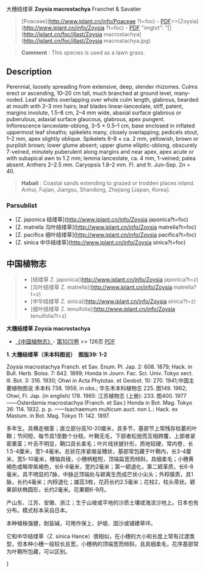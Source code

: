大穗结缕草 **Zoysia macrostachya** Franchet & Savatier

> [Poaceae](http://www.iplant.cn/info/Poaceae ?t=foc) - [PDF](http://iplant.cn/foc/pdf/Poaceae.pdf)>>[Zoysia](http://www.iplant.cn/info/Zoysia ?t=foc) - [PDF](http://www.iplant.cn/foc/pdf/Zoysia.pdf)
  "imgtxt": "[](http://iplant.cn/foc/illast/Zoysia macrostachya](http://iplant.cn/foc/illast/Zoysia macrostachya.jpg)

> **Comment** : 
> This species is used as a lawn grass.

## Description

Perennial, loosely spreading from extensive, deep, slender rhizomes. Culms erect or ascending, 10–20 cm tall, much branched at ground level, many-noded. Leaf sheaths overlapping over whole culm length, glabrous, bearded at mouth with 2–3 mm hairs; leaf blades linear-lanceolate, stiff, patent, margins involute, 1.5–8 cm, 2–4 mm wide, abaxial surface glabrous or puberulous, adaxial surface glaucous, glabrous, apex pungent. Inflorescence lanceolate-oblong, 3–5 × 0.5–1 cm, base enclosed in inflated uppermost leaf sheaths; spikelets many, closely overlapping; pedicels stout, 1–2 mm, apex slightly oblique. Spikelets 6–8 × ca. 2 mm, yellowish, brown or purplish brown; lower glume absent; upper glume elliptic-oblong, obscurely 7-veined, minutely puberulent along margins and near apex, apex acute or with subapical awn to 1.2 mm; lemma lanceolate, ca. 4 mm, 1-veined; palea absent. Anthers 2–2.5 mm. Caryopsis 1.8–2 mm. Fl. and fr. Jun–Sep. 2*n* = 40.

> **Habait** : 
> Coastal sands extending to grazed or trodden places inland. Anhui, Fujian, Jiangsu, Shandong, Zhejiang [Japan, Korea].

### Parsublist

* [Z.  japonica  结缕草](http://www.iplant.cn/info/Zoysia japonica?t=foc)
* [Z.  matrella  沟叶结缕草](http://www.iplant.cn/info/Zoysia matrella?t=foc)
* [Z.  pacifica  细叶结缕草](http://www.iplant.cn/info/Zoysia pacifica?t=foc)
* [Z.  sinica  中华结缕草](http://www.iplant.cn/info/Zoysia sinica?t=foc)

## 中国植物志

> * [结缕草  Z.  japonica](http://www.iplant.cn/info/Zoysia japonica?t=z)
> * [沟叶结缕草  Z.  matrella](http://www.iplant.cn/info/Zoysia matrella?t=z)
> * [中华结缕草  Z.  sinica](http://www.iplant.cn/info/Zoysia sinica?t=z)
> * [细叶结缕草  Z.  tenuifolia](http://www.iplant.cn/info/Zoysia tenuifolia?t=z)

**大穗结缕草 Zoysia macrostachya**

* [《中国植物志》](http://www.iplant.cn/frps)- [第10(1)卷](http://www.iplant.cn/frps/vol/10(1)) >> 126页 [PDF](http://www.iplant.cn/frps/pdf/10(1)/126.pdf)

**1. 大穗结缕草（禾本科图说）　图版39: 1-2**

Zoysia macrostachya Franch. et Sav. Enum. Pl. Jap. 2: 608. 1879; Hack. in Bull. Herb. Boiss. 7: 642. 1899; Honda in Journ. Fac. Sci. Univ. Tokyo sect. lll. Bot. 3: 316. 1930; Ohwi in Acta Phytotax. et Geobot. 10: 270. 1941;中国主要植物图说 禾本科 738. 1959, in obs.; 华东禾本科植物志 225. 图149. 1962; Ohwi, Fl. Jap. (in english) 178. 1965: 江苏植物志 (上册): 233. 图400. 1977 ——Osterdamia macrostachya (Franch. et Sav.) Honda in Bot. Mag. Tokyo 36: 114. 1932. p. p. ——Isachaemum multicum auct. non L.: Hack. ex Mastum. in Bot. Mag. Tokyo 11: 142. 1897.

多年生。具横走根茎；直立部分高10-20厘米，具多节，基部节上常残存枯萎的叶鞘；节间短，每节具1至数个分枝。叶鞘无毛，下部者松弛而互相跨覆，上部者紧密裹茎；叶舌不明显，鞘口具长柔毛；叶片线状披针形，质地较硬，常内卷，长1.5-4厘米，宽1-4毫米。总状花序紧缩呈穗状，基部常包藏于叶鞘内，长3-4厘米，宽5-10毫米，穗轴具稜，小穗柄粗短，顶端扁宽而倾斜，具细柔毛；小穗黄褐色或略带紫褐色，长6-8毫米，宽约2毫米；第一颖退化，第二颖革质，长6-8毫米，具不明显的7脉，中脉近顶端处与颖离生而成芒状小尖头；外稃膜质，具1脉，长约4毫米；内稃退化；雄蕊3枚，花药长约2.5毫米；花柱2，柱头帚状。颖果卵状椭圆形，长约2毫米。花果期6-9月。

产山东、江苏、安徽、浙江；生于山坡或平地的沙质土壤或海滨沙地上。日本也有分布。模式标本采自日本。

本种植株强健，耐盐碱，可用作保上、护堤、固沙或铺建草坪。

它和中华结缕草（Z. sinica Hance）很相似，在小穗的大小和长度上常有过渡类型，但本种小穗一般较长且宽，小穗柄的顶端宽而倾斜，且具细柔毛，花序基部常为叶鞘所包藏，可以区别。

}